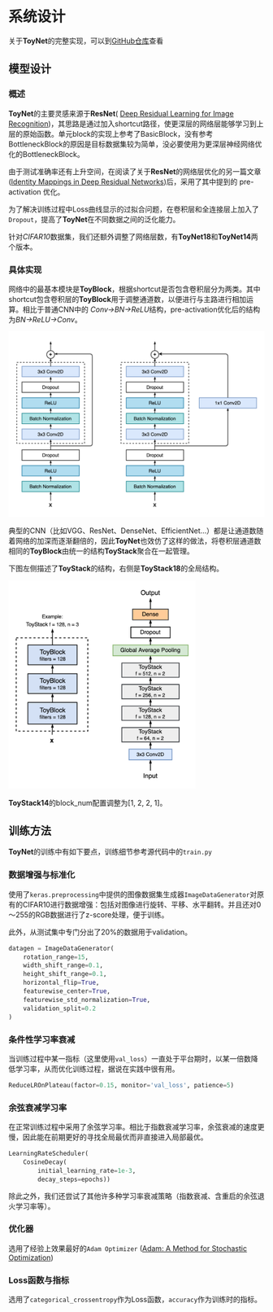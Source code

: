 # 系统设计

关于**ToyNet**的完整实现，可以到[GitHub仓库](https://github.com/JolyneFr/toynet)查看

## 模型设计

### 概述

**ToyNet**的主要灵感来源于**ResNet**( [Deep Residual Learning for Image Recognition](https://arxiv.org/abs/1512.03385))，其思路是通过加入shortcut路径，使更深层的网络层能够学习到上层的原始函数。单元block的实现上参考了BasicBlock，没有参考BottleneckBlock的原因是目标数据集较为简单，没必要使用为更深层神经网络优化的BottleneckBlock。

由于测试准确率还有上升空间，在阅读了关于**ResNet**的网络层优化的另一篇文章([Identity Mappings in Deep Residual Networks](https://arxiv.org/abs/1603.05027))后，采用了其中提到的 pre-activation 优化。

为了解决训练过程中Loss曲线显示的过拟合问题，在卷积层和全连接层上加入了`Dropout`，提高了**ToyNet**在不同数据之间的泛化能力。

针对*CIFAR10*数据集，我们还额外调整了网络层数，有**ToyNet18**和**ToyNet14**两个版本。

### 具体实现

网络中的最基本模块是**ToyBlock**，根据shortcut是否包含卷积层分为两类。其中shortcut包含卷积层的**ToyBlock**用于调整通道数，以便进行与主路进行相加运算。相比于普通CNN中的 *Conv->BN->ReLU*结构，pre-activation优化后的结构为*BN->ReLU->Conv*。

<img src="./model_images/toyblock.png" alt="toyblock" style="zoom:67%;" />

典型的CNN（比如VGG、ResNet、DenseNet、EfficientNet...）都是让通道数随着网络的加深而逐渐翻倍的，因此**ToyNet**也效仿了这样的做法，将卷积层通道数相同的**ToyBlock**由统一的结构**ToyStack**聚合在一起管理。

下图左侧描述了**ToyStack**的结构，右侧是**ToyStack18**的全局结构。

<img src="./model_images/toystack.png" alt="toystack_net" style="zoom:40%;" />

**ToyStack14**的block_num配置调整为[1, 2, 2, 1]。

## 训练方法

**ToyNet**的训练中有如下要点，训练细节参考源代码中的`train.py`

### 数据增强与标准化

使用了`keras.preprocessing`中提供的图像数据集生成器`ImageDataGenerator`对原有的CIFAR10进行数据增强：包括对图像进行旋转、平移、水平翻转。并且还对0～255的RGB数据进行了z-score处理，便于训练。

此外，从测试集中专门分出了20%的数据用于validation。

```python
datagen = ImageDataGenerator(
    rotation_range=15,
    width_shift_range=0.1,
    height_shift_range=0.1,
    horizontal_flip=True,
    featurewise_center=True,
    featurewise_std_normalization=True,
    validation_split=0.2
)
```

### 条件性学习率衰减

当训练过程中某一指标（这里使用`val_loss`）一直处于平台期时，以某一倍数降低学习率，从而优化训练过程，据说在实践中很有用。

```python
ReduceLROnPlateau(factor=0.15, monitor='val_loss', patience=5)
```

### 余弦衰减学习率

在正常训练过程中采用了余弦学习率。相比于指数衰减学习率，余弦衰减的速度更慢，因此能在前期更好的寻找全局最优而非直接进入局部最优。

```python
LearningRateScheduler(
    CosineDecay(
        initial_learning_rate=1e-3, 
        decay_steps=epochs))
```
除此之外，我们还尝试了其他许多种学习率衰减策略（指数衰减、含重启的余弦退火学习率等）。

### 优化器

选用了经验上效果最好的`Adam Optimizer` ([Adam: A Method for Stochastic Optimization](https://arxiv.org/abs/1412.6980))

### Loss函数与指标

选用了`categorical_crossentropy`作为Loss函数，`accuracy`作为训练时的指标。
